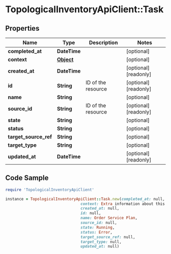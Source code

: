 # TopologicalInventoryApiClient::Task

## Properties

Name | Type | Description | Notes
------------ | ------------- | ------------- | -------------
**completed_at** | **DateTime** |  | [optional] 
**context** | [**Object**](.md) |  | [optional] 
**created_at** | **DateTime** |  | [optional] [readonly] 
**id** | **String** | ID of the resource | [optional] [readonly] 
**name** | **String** |  | [optional] 
**source_id** | **String** | ID of the resource | [optional] [readonly] 
**state** | **String** |  | [optional] 
**status** | **String** |  | [optional] 
**target_source_ref** | **String** |  | [optional] 
**target_type** | **String** |  | [optional] 
**updated_at** | **DateTime** |  | [optional] [readonly] 

## Code Sample

```ruby
require 'TopologicalInventoryApiClient'

instance = TopologicalInventoryApiClient::Task.new(completed_at: null,
                                 context: Extra information about this task, e.g. new inventory items created by this task,
                                 created_at: null,
                                 id: null,
                                 name: Order Service Plan,
                                 source_id: null,
                                 state: Running,
                                 status: Error,
                                 target_source_ref: null,
                                 target_type: null,
                                 updated_at: null)
```


